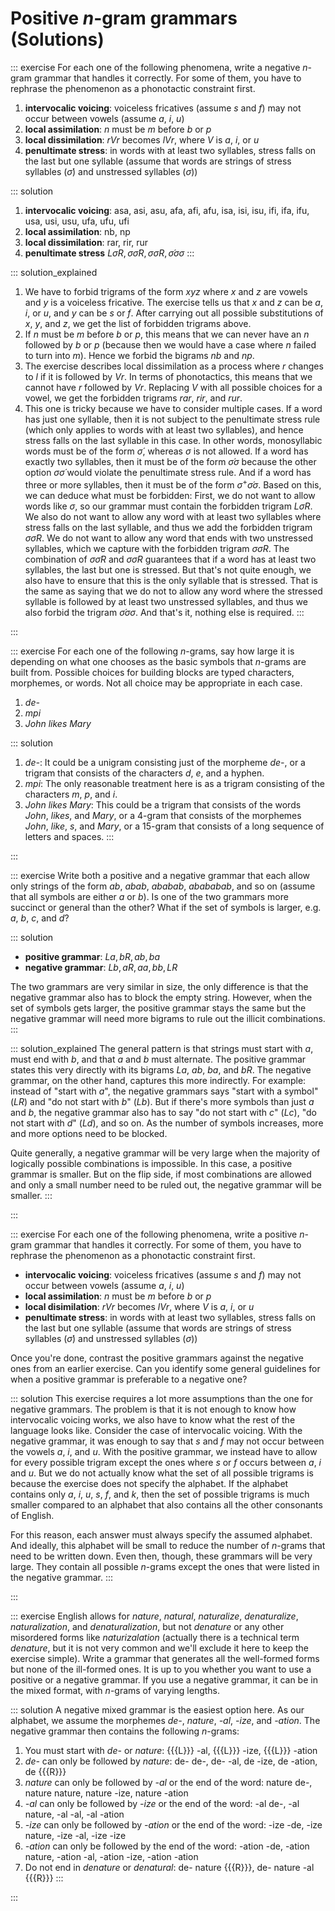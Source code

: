 # Positive $n$-gram grammars (Solutions)

::: exercise
For each one of the following phenomena, write a negative $n$-gram grammar that handles it correctly.
For some of them, you have to rephrase the phenomenon as a phonotactic constraint first.


1. **intervocalic voicing**: voiceless fricatives (assume *s* and *f*) may not occur between vowels (assume *a*, *i*, *u*)
1. **local assimilation**: *n* must be *m* before *b* or *p*
1. **local dissimilation**: *rVr* becomes *lVr*, where *V* is *a*, *i*, or *u*
1. **penultimate stress**: in words with at least two syllables, stress falls on the last but one syllable (assume that words are strings of stress syllables ($\acute{\sigma}$) and unstressed syllables ($\sigma$))

::: solution
1. **intervocalic voicing**: asa, asi, asu, afa, afi, afu, isa, isi, isu, ifi, ifa, ifu, usa, usi, usu, ufa, ufu, ufi
1. **local assimilation**: nb, np
1. **local dissimilation**: rar, rir, rur
1. **penultimate stress** ${{{L}}}\sigma{{{R}}}, \sigma \acute{\sigma}{{{R}}}, \sigma \sigma {{{R}}}, \acute{\sigma} \sigma \sigma$
:::

::: solution_explained
1. We have to forbid trigrams of the form $xyz$ where $x$ and $z$ are vowels and $y$ is a voiceless fricative.
   The exercise tells us that $x$ and $z$ can be *a*, *i*, or *u*, and $y$ can be *s* or *f*.
   After carrying out all possible substitutions of $x$, $y$, and $z$, we get the list of forbidden trigrams above.
1. If *n* must be *m* before *b* or *p*, this means that we can never have an *n* followed by *b* or *p* (because then we would have a case where *n* failed to turn into *m*).
   Hence we forbid the bigrams *nb* and *np*.
1. The exercise describes local dissimilation as a process where *r* changes to *l* if it is followed by *Vr*.
   In terms of phonotactics, this means that we cannot have *r* followed by *Vr*.
   Replacing *V* with all possible choices for a vowel, we get the forbidden trigrams *rar*, *rir*, and *rur*.
1. This one is tricky because we have to consider multiple cases.
   If a word has just one syllable, then it is not subject to the penultimate stress rule (which only applies to words with at least two syllables), and hence stress falls on the last syllable in this case.
   In other words, monosyllabic words must be of the form $\acute{\sigma}$, whereas $\sigma$ is not allowed.
   If a word has exactly two syllables, then it must be of the form $\acute{\sigma} \sigma$ because the other option $\sigma \acute{\sigma}$ would violate the penultimate stress rule.
   And if a word has three or more syllables, then it must be of the form $\sigma^+ \acute{\sigma} \sigma$.
   Based on this, we can deduce what must be forbidden:
   First, we do not want to allow words like $\sigma$, so our grammar must contain the forbidden trigram ${{{L}}} \sigma {{{R}}}$.
   We also do not want to allow any word with at least two syllables where stress falls on the last syllable, and thus we add the forbidden trigram $\sigma \acute{\sigma} {{{R}}}$.
   We do not want to allow any word that ends with two unstressed syllables, which we capture with the forbidden trigram $\sigma \sigma {{{R}}}$.
   The combination of $\sigma \acute{\sigma} {{{R}}}$ and $\sigma \sigma{{{R}}}$ guarantees that if a word has at least two syllables, the last but one is stressed.
   But that's not quite enough, we also have to ensure that this is the only syllable that is stressed.
   That is the same as saying that we do not to allow any word where the stressed syllable is followed by at least two unstressed syllables, and thus we also forbid the trigram $\acute{\sigma} \sigma \sigma$.
   And that's it, nothing else is required.
:::

:::

::: exercise
For each one of the following $n$-grams, say how large it is depending on what one chooses as the basic symbols that $n$-grams are built from.
Possible choices for building blocks are typed characters, morphemes, or words.
Not all choice may be appropriate in each case.

1. *de-*
1. *mpi*
1. *John likes Mary*

::: solution
1. *de-*: It could be a unigram consisting just of the morpheme *de-*, or a trigram that consists of the characters *d*, *e*, and a hyphen. 
1. *mpi*: The only reasonable treatment here is as a trigram consisting of the characters *m*, *p*, and *i*.
1. *John likes Mary*: This could be a trigram that consists of the words *John*, *likes*, and *Mary*, or a 4-gram that consists of the morphemes *John*, *like*, *s*, and *Mary*, or a 15-gram that consists of a long sequence of letters and spaces.
:::

:::

::: exercise
Write both a positive and a negative grammar that each allow only strings of the form *ab*, *abab*, *ababab*, *abababab*, and so on (assume that all symbols are either *a* or *b*).
Is one of the two grammars more succinct or general than the other?
What if the set of symbols is larger, e.g. *a*, *b*, *c*, and *d*?

::: solution
- **positive grammar**: ${{{L}}}a, b{{{R}}}, ab, ba$
- **negative grammar**: ${{{L}}}b, a{{{R}}}, aa, bb, {{{L}}}{{{R}}}$

The two grammars are very similar in size, the only difference is that the negative grammar also has to block the empty string. However, when the set of symbols gets larger, the positive grammar stays the same but the negative grammar will need more bigrams to rule out the illicit combinations.
:::

::: solution_explained
The general pattern is that strings must start with *a*, must end with *b*, and that *a* and *b* must alternate.
The positive grammar states this very directly with its bigrams ${{{L}}}a$, $\mathit{ab}$, $\mathit{ba}$, and $b{{{R}}}$.
The negative grammar, on the other hand, captures this more indirectly.
For example: instead of "start with *a*", the negative grammars says "start with a symbol" (${{{L}}}{{{R}}}$) and "do not start with *b*" (${{{L}}}b$).
But if there's more symbols than just *a* and *b*, the negative grammar also has to say "do not start with *c*" (${{{L}}}c$), "do not start with *d*" (${{{L}}}d$), and so on.
As the number of symbols increases, more and more options need to be blocked.

Quite generally, a negative grammar will be very large when the majority of logically possible combinations is impossible.
In this case, a positive grammar is smaller.
But on the flip side, if most combinations are allowed and only a small number need to be ruled out, the negative grammar will be smaller.
:::

:::

::: exercise
For each one of the following phenomena, write a positive $n$-gram grammar that handles it correctly.
For some of them, you have to rephrase the phenomenon as a phonotactic constraint first.

- **intervocalic voicing**: voiceless fricatives (assume *s* and *f*) may not occur between vowels (assume *a*, *i*, *u*)
- **local assimilation**: *n* must be *m* before *b* or *p*
- **local disimilation**: *rVr* becomes *lVr*, where *V* is *a*, *i*, or *u*
- **penultimate stress**: in words with at least two syllables, stress falls on the last but one syllable (assume that words are strings of stress syllables ($\acute{\sigma}$) and unstressed syllables ($\sigma$))

Once you're done, contrast the positive grammars against the negative ones from an earlier exercise.
Can you identify some general guidelines for when a positive grammar is preferable to a negative one?

::: solution
This exercise requires a lot more assumptions than the one for negative grammars.
The problem is that it is not enough to know how intervocalic voicing works, we also have to know what the rest of the language looks like.
Consider the case of intervocalic voicing.
With the negative grammar, it was enough to say that *s* and *f* may not occur between the vowels *a*, *i*, and *u*.
With the positive grammar, we instead have to allow for every possible trigram except the ones where *s* or *f* occurs between *a*, *i* and *u*.
But we do not actually know what the set of all possible trigrams is because the exercise does not specify the alphabet.
If the alphabet contains only *a*, *i*, *u*, *s*, *f*, and *k*, then the set of possible trigrams is much smaller compared to an alphabet that also contains all the other consonants of English.

For this reason, each answer must always specify the assumed alphabet.
And ideally, this alphabet will be small to reduce the number of *n*-grams that need to be written down.
Even then, though, these grammars will be very large.
They contain all possible $n$-grams except the ones that were listed in the negative grammar.
:::

:::

::: exercise
English allows for *nature*, *natural*, *naturalize*, *denaturalize*, *naturalization*, and *denaturalization*, but not *denature* or any other misordered forms like *naturizalation* (actually there is a technical term *denature*, but it is not very common and we'll exclude it here to keep the exercise simple).
Write a grammar that generates all the well-formed forms but none of the ill-formed ones.
It is up to you whether you want to use a positive or a negative grammar.
If you use a negative grammar, it can be in the mixed format, with $n$-grams of varying lengths.

::: solution
A negative mixed grammar is the easiest option here.
As our alphabet, we assume the morphemes *de-*, *nature*, *-al*, *-ize*, and *-ation*.
The negative grammar then contains the following $n$-grams:

1. You must start with *de-* or *nature*: {{{L}}} -al, {{{L}}} -ize, {{{L}}} -ation
1. *de-* can only be followed by *nature*: de- de-, de- -al, de -ize, de -ation, de {{{R}}}
1. *nature* can only be followed by *-al* or the end of the word: nature de-, nature nature, nature -ize, nature -ation
1. *-al* can only be followed by *-ize* or the end of the word: -al de-, -al nature, -al -al, -al -ation
1. *-ize* can only be followed by *-ation* or the end of the word: -ize -de, -ize nature, -ize -al,  -ize -ize
1. *-ation* can only be followed by the end of the word: -ation -de, -ation nature, -ation -al, -ation -ize, -ation -ation
1. Do not end in *denature* or *denatural*: de- nature {{{R}}}, de- nature -al {{{R}}}
:::

:::
